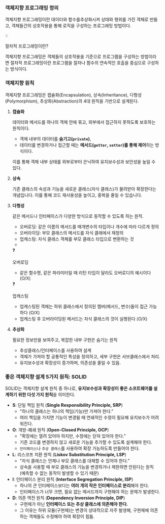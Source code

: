 
### 객체지향 프로그래밍 정의

객체지향 프로그래밍이란 데이터와 함수를추상화시켜 상태와 행위를 가진 객체로 만들고, 객체들간의 상호작용을 통해 로직을 구성하는 프로그래밍 방법이다.

<aside>
💡

절차적 프로그래밍이란?

객체지향 프로그래밍은 객체들의 상호작용을 기준으로 프로그램을 구성하는 방법이라면 절차적 프로그래밍이란 프로그램을 절차나 함수의 연속적인 호출을 중심으로 구성하는 방식이다.

</aside>

### 객체지향 원칙

객체지향 프로그래밍은 캡슐화(Encapsulation), 상속(Inheritance), 다형성(Polymorphism), 추상화(Abstraction)의 4대 원칙을 기반으로 설계된다.

1. **캡슐화**
    
    데이터와 메서드를 하나의 객체 안에 묶고, 외부에서 접근하지 못하도록 보호하는 원칙이다.
    
    - 객체 내부의 데이터를 **숨기고(`private`)**,
    - 데이터를 변경하거나 접근할 때는 **메서드(`getter`, `setter`)를 통해 제어**하는 방식이다.
    
    이를 통해 객체 내부 상태를 외부로부터 은닉하여 유지보수성과 보안성을 높일 수 있다.
    
2. **상속**
    
    기존 클래스의 속성과 기능을 새로운 클래스(자식 클래스)가 물려받아 확장한다는 개념입니다. 이를 통해 코드 재사용성을 높이고, 중복을 줄일 수 있습니다.
    
3. **다형성**
    
    같은 메서드나 인터페이스가 다양한 방식으로 동작할 수 있도록 하는 원칙.
    
    - 오버로딩: 같은 이름의 메서드를 매개변수의 타입이나 개수에 따라 다르게 정의
    - 오버라이딩: 부모 클래스의 메서드를 자식 클래에서 재정의
    - 업캐스팅: 자식 클래스 객체를 부모 클래스 타입으로 변환하는 것
    - 
    
    <aside>
    ❓
    
    오버로딩
    
    - 같은 함수명, 같은 파라미터일 때 리턴 타입이 달라도 오버로디의 예시이다 (O/X)
    </aside>
    
    <aside>
    ❓
    
    업캐스팅
    
    - 업캐스팅된 객체는 하위 클래스에서 정의된 멤버(메서드, 변수)들이 접근 가능하다 (O/X)
    - 업캐스팅 후 오버라이딩된 메서드는 자식 클래스의 것이 실행된다 (O/X)
    </aside>
    
4. **추상화**
    
    필요한 정보만을 보여주고, 복잡한 내부 구현은 숨기는 원칙
    
    - 추상클래스/인터페이스를 사용하여 설계
    - 객체가 가져야 할 공통적인 특성을 정의하고, 세부 구현은 서브클래스에서 처리.
    - 유지보수성과 확장성이 증가하며, 의존성을 줄일 수 있음.

### 좋은 객체지향 설계 5가지 원칙: SOLID

SOLID는 객체지향 설계 원칙 중 하나로, **유지보수성과 확장성이 좋은 소프트웨어를 설계하기 위한 다섯 가지 원칙**을 의미한다.

- **S**: 단일 책임 원칙 (**Single Responsibility Principle, SRP**)
    - "하나의 클래스는 하나의 책임(기능)만 가져야 한다.”
    - 여러 책임을 가지면 기능이 변경될 때 연쇄적인 수정이 필요해 유지보수가 어려워진다.
- **O**: 개방-폐쇄 원칙 (**Open-Closed Principle, OCP**)
    - "확장에는 열려 있어야 하지만, 수정에는 닫혀 있어야 한다.”
    - 기존 코드를 변경하지 않고 새로운 기능을 추가할 수 있도록 설계해야 한다.
    - `인터페이스`나 `추상 클래스`를 사용하여 확장 가능하도록 만들어야 한다.
- **L**: 리스코프 치환 원칙 (**Liskov Substitution Principle, LSP**)
    - "자식 클래스는 언제나 부모 클래스를 대체할 수 있어야 한다.”
    - 상속을 사용할 때 부모 클래스의 기능을 변경하거나 제한하면 안된다는 원칙 (예측할 수 없는 동작이 발생할 수 있기 때문)
- **I**: 인터페이스 분리 원칙 (**Interface Segregation Principle, ISP**)
    - 하나의 큰 인터페이스보다는 **여러 개의 작은 인터페이스로 분리**해야 한다.
    - 인터페이스가 너무 크면, 필요 없는 메서드까지 구현해야 하는 문제가 발생한다.
- **D**: 의존 역전 원칙 (**Dependency Inversion Principle, DIP**)
    - 구현체가 아닌 **인터페이스 또는 추상 클래스에 의존해야 한다.**
    - 그 이유는 하위 모듈(구현체)는 변경이 상대적으로 자주 발생해, 구현체에 의존하는 객체들도 수정해야 하여 확장이 힘듦.
